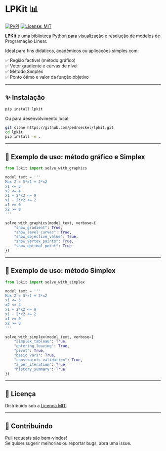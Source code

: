
# LPKit 📊

[![PyPI](https://img.shields.io/pypi/v/lpkit.svg)](https://pypi.org/project/lpkit/)
[![License: MIT](https://img.shields.io/badge/License-MIT-blue.svg)](LICENSE)

**LPKit** é uma biblioteca Python para visualização e resolução de modelos de Programação Linear.

Ideal para fins didáticos, acadêmicos ou aplicações simples com:

✅ Região factível (método gráfico)  
✅ Vetor gradiente e curvas de nível  
✅ Método Simplex  
✅ Ponto ótimo e valor da função objetivo  

---

## ✨ Instalação

```bash
pip install lpkit
```

Ou para desenvolvimento local:

```bash
git clone https://github.com/pedroeckel/lpkit.git
cd lpkit
pip install -e .
```

---

## 🚀 Exemplo de uso: método gráfico e Simplex

```python
from lpkit import solve_with_graphics

model_text = '''
Max Z = 5*x1 + 2*x2
x1 <= 3
x2 <= 4
x1 + 2*x2 <= 9
x1 - 2*x2 <= 2
x1 >= 0
x2 >= 0
'''

solve_with_graphics(model_text, verbose={
    "show_gradient": True,
    "show_level_curves": True,
    "show_objective_value": True,
    "show_vertex_points": True,
    "show_optimal_point": True
})
```

---

## 🧠 Exemplo de uso: método Simplex

```python
from lpkit import solve_with_simplex

model_text = '''
Max Z = 5*x1 + 2*x2
x1 <= 3
x2 <= 4
x1 + 2*x2 <= 9
x1 - 2*x2 <= 2
x1 >= 0
x2 >= 0
'''

solve_with_simplex(model_text, verbose={
    "simplex_tableau": True,
    "entering_leaving": True,
    "pivot": True,
    "basic_vars": True,
    "constraints_validation": True,
    "z_per_iteration": True,
    "history_summary": True
})
```
---

## 📄 Licença

Distribuído sob a [Licença MIT](LICENSE).

---

## 🤝 Contribuindo

Pull requests são bem-vindos!  
Se quiser sugerir melhorias ou reportar bugs, abra uma issue.

